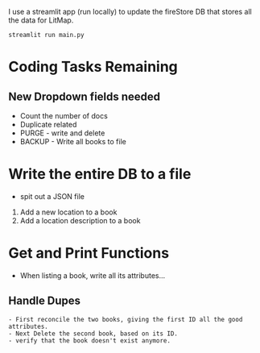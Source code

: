
I use a streamlit app (run locally) to update the fireStore DB that stores all the data for LitMap.

```
streamlit run main.py
```

# Coding Tasks Remaining


## New Dropdown fields needed
- Count the number of docs
- Duplicate related
- PURGE - write and delete
- BACKUP - Write all books to file


# Write the entire DB to a file
- spit out a JSON file



1. Add a new location to a book
2. Add a location description to a book

# Get and Print Functions

- When listing a book, write all its attributes...

## Handle Dupes
    - First reconcile the two books, giving the first ID all the good attributes.
    - Next Delete the second book, based on its ID.
    - verify that the book doesn't exist anymore.





